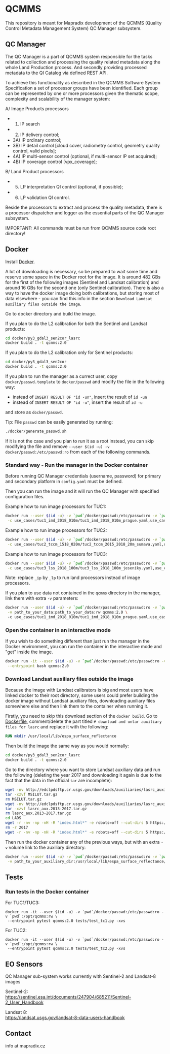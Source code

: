 # QCMMS

This repository is meant for Mapradix development of the QCMMS
(Quality Control Metadata Management System) QC Manager subsystem.

## QC Manager

The QC Manager is a part of QCMMS system responsible for the tasks related to collection 
and processing the quality related metadata along the whole Land Production process. 
And secondly providing processed metadata to the QI Catalog via defined REST API. 

To achieve this functionality as described in the QCMMS Software System Specification 
a set of processor groups have been identified. Each group can be represented 
by one or more processors given the thematic scope, complexity and scalability of the manager system:

A/ Image Products processors
* 1) IP search 
* 2) IP delivery control; 
* 3A) IP ordinary control; 
* 3B) IP detail control [cloud cover, radiometry control, geometry quality control, valid pixels]; 
* 4A) IP multi-sensor control (optional, if multi-sensor IP set acquired); 
* 4B) IP coverage control [vpx_coverage]; 

B/ Land Product processors
* 5) LP interpretation QI control (optional, if possible); 
* 6) LP validation QI control. 

Beside the processors to extract and process the quality metadata, there is a processor dispatcher 
and logger as the essential parts of the QC Manager subsystem. 

IMPORTANT: All commands must be run from QCMMS source code root directory!

## Docker

Install [Docker](https://docs.docker.com/get-docker/).

A lot of downloading is necessary, so be prepared to wait some time and
reserve some space in the Docker root for the image. It is around 482 GBs for
the first of the following images (Sentinel and Landsat calibration) and
around 16 GBs for the second one (only Sentinel calibration). There is also
a way to have the docker image doing both calibrations, but storing most of
data elsewhere - you can find this info in the section
`Download Landsat auxiliary files outside the image`.

Go to docker directory and build the image.

If you plan to do the L2 calibration for both the Sentinel and Landsat
products:

```bash
cd docker/py3_gdal3_sen2cor_lasrc
docker build . -t qcmms:2.0
```

If you plan to do the L2 calibration only for Sentinel products:

```bash
cd docker/py3_gdal3_sen2cor
docker build . -t qcmms:2.0
```

If you plan to run the manager as a currect user, copy
`docker/passwd.template` to `docker/passwd` and modify the file in the
following way:

* instead of `INSERT RESULT OF "id -un"`, insert the result of `id -un`
* instead of `INSERT RESULT OF "id -u"`, insert the result of `id -u`

and store as `docker/passwd`.

Tip: File `passwd` can be easily generated by running:

```bash
./docker/generate_passwd.sh
```

If it is not the case and you plan to run it as a root instead, you can skip
modifying the file and remove
`--user $(id -u) -v docker/passwd:/etc/passwd:ro` from each
of the following commands.

### Standard way - Run the manager in the Docker container

Before running QC Manager credentials (username, password) for primary
and secondary platform in `config.yaml` must be defined.

Then you can run the image and it will run the QC Manager with
specified configuration files.

Example how to run image processors for TUC1:

```bash
docker run --user $(id -u) -v `pwd`/docker/passwd:/etc/passwd:ro -v `pwd`:/opt/qcmms:rw qcmms:2.0 \
 -c use_cases/tuc1_imd_2018_010m/tuc1_imd_2018_010m_prague.yaml,use_cases/tuc1_imd_2018_010m/tuc1_imd_2018_010m_prague_ip.yaml
```

Example how to run image processors for TUC2:

```bash
docker run --user $(id -u) -v `pwd`/docker/passwd:/etc/passwd:ro -v `pwd`:/opt/qcmms:rw qcmms:2.0 \
 -c use_cases/tuc2_tccm_1518_020m/tuc2_tccm_2015_2018_20m_sumava.yaml,use_cases/tuc2_tccm_1518_020m/tuc2_tccm_2015_2018_20m_sumava_ip.yaml
```

Example how to run image processors for TUC3:

```bash
docker run --user $(id -u) -v `pwd`/docker/passwd:/etc/passwd:ro -v `pwd`:/opt/qcmms:rw qcmms:2.0 \
 -c use_cases/tuc3_lss_2018_100m/tuc3_lss_2018_100m_jeseniky.yaml,use_cases/tuc3_lss_2018_100m/tuc3_lss_2018_100m_jeseniky_ip.yaml
```

Note: replace `_ip` by `_lp` to run land processors instead of image processors.

If you plan to use data not contained in the `qcmms` directory in the manager,
link them with extra `-v` parameters:

```bash
docker run --user $(id -u) -v `pwd`/docker/passwd:/etc/passwd:ro -v `pwd`:/opt/qcmms:rw \
 -v path_to_your_data:path_to_your_data:rw qcmms:2.0 \ 
 -c use_cases/tuc1_imd_2018_010m/tuc1_imd_2018_010m_prague.yaml,use_cases/tuc1_imd_2018_010m/tuc1_imd_2018_010m_prague_ip.yaml
```

### Open the container in an interactive mode

If you wish to do something different than just run the manager in the Docker
environment, you can run the container in the interactive mode and "get" inside
the image.

```bash
docker run -it --user $(id -u) -v `pwd`/docker/passwd:/etc/passwd:ro -v `pwd`:/opt/qcmms:rw \
 --entrypoint bash qcmms:2.0
```

### Download Landsat auxiliary files outside the image

Because the image with Landsat calibrators is big and most users have linked
docker to their root directory, some users could prefer building the docker
image without Landsat auxiliary files, downloading auxiliary files somewhere
else and then link them to the container when running it.

Firstly, you need to skip this download section of the `docker build`. Go to
[Dockerfile](docker/py3_gdal3_sen2cor_lasrc/Dockerfile), comment/delete
the part titled `# download and untar auxiliary files for lasrc` and replace
it with the following:

```dockerfile
RUN mkdir /usr/local/lib/espa_surface_reflectance
```

Then build the image the same way as you would normally:

```bash
cd docker/py3_gdal3_sen2cor_lasrc
docker build . -t qcmms:2.0
```

Go to the directory where you want to store Landsat auxiliary data and run
the following (deleting the year 2017 and downloading it again is due to the
fact that the data in the official `tar` are incomplete):

```bash
wget -nv http://edclpdsftp.cr.usgs.gov/downloads/auxiliaries/lasrc_auxiliary/MSILUT.tar.gz
tar -xzvf MSILUT.tar.gz
rm MSILUT.tar.gz
wget -nv http://edclpdsftp.cr.usgs.gov/downloads/auxiliaries/lasrc_auxiliary/lasrc_aux.2013-2017.tar.gz
tar -xzvf lasrc_aux.2013-2017.tar.gz
rm lasrc_aux.2013-2017.tar.gz
cd LADS
wget -r -nv -np -nH -R "index.html*" -e robots=off --cut-dirs 5 https://edclpdsftp.cr.usgs.gov/downloads/auxiliaries/lasrc_auxiliary/L8/LADS/2018/
rm -r 2017
wget -r -nv -np -nH -R "index.html*" -e robots=off --cut-dirs 5 https://edclpdsftp.cr.usgs.gov/downloads/auxiliaries/lasrc_auxiliary/L8/LADS/2017/
```

Then run the docker container any of the previous ways, but with an extra
`-v` volume link to the auxiliary directory:

```bash
docker run --user $(id -u) -v `pwd`/docker/passwd:/etc/passwd:ro -v `pwd`:/opt/qcmms:rw \
 -v path_to_your_auxiliary_dir:/usr/local/lib/espa_surface_reflectance/aux:ro qcmms:2.0
```

## Tests

### Run tests in the Docker container

For TUC1/TUC3:

```
docker run -it --user $(id -u) -v `pwd`/docker/passwd:/etc/passwd:ro -v `pwd`:/opt/qcmms:rw \
 --entrypoint pytest qcmms:2.0 tests/test_tc1.py -xvs
```

For TUC2:

```
docker run -it --user $(id -u) -v `pwd`/docker/passwd:/etc/passwd:ro -v `pwd`:/opt/qcmms:rw \
 --entrypoint pytest qcmms:2.0 tests/test_tc2.py -xvs
```

## EO Sensors

QC Manager sub-system works currently with Sentinel-2 and Landsat-8 images 

Sentinel-2:  
<https://sentinel.esa.int/documents/247904/685211/Sentinel-2_User_Handbook>

Landsat 8:  
<https://landsat.usgs.gov/landsat-8-data-users-handbook>

## Contact

info at mapradix.cz
